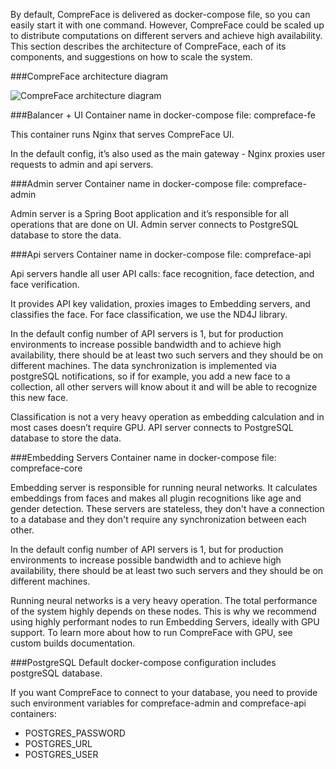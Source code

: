 By default, CompreFace is delivered as docker-compose file, so you can easily start it with one command. However, CompreFace could be scaled up to distribute computations on different servers and achieve high availability.
This section describes the architecture of CompreFace, each of its components, and suggestions on how to scale the system.

###CompreFace architecture diagram

![CompreFace architecture diagram](https://user-images.githubusercontent.com/3736126/107855144-5db83580-6e29-11eb-993a-46cdc0c82812.png)

###Balancer + UI
Container name in docker-compose file: compreface-fe

This container runs Nginx that serves CompreFace UI.

In the default config, it’s also used as the main gateway - Nginx proxies user requests to admin and api servers.

###Admin server
Container name in docker-compose file: compreface-admin

Admin server is a Spring Boot application and it’s responsible for all operations that are done on UI. Admin server connects to PostgreSQL database to store the data.

###Api servers
Container name in docker-compose file: compreface-api

Api servers handle all user API calls: face recognition, face detection, and face verification.

It provides API key validation, proxies images to Embedding servers, and classifies the face. For face classification, we use the ND4J library.

In the default config number of API servers is 1, but for production environments to increase possible bandwidth and to achieve high availability, there should be at least two such servers and they should be on different machines. The data synchronization is implemented via postgreSQL notifications, so if for example, you add a new face to a collection, all other servers will know about it and will be able to recognize this new face.

Classification is not a very heavy operation as embedding calculation and in most cases doesn’t require GPU. API server connects to PostgreSQL database to store the data.

###Embedding Servers
Container name in docker-compose file: compreface-core

Embedding server is responsible for running neural networks. It calculates embeddings from faces and makes all plugin recognitions like age and gender detection. These servers are stateless, they don't have a connection to a database and they don't require any synchronization between each other.

In the default config number of API servers is 1, but for production environments to increase possible bandwidth and to achieve high availability, there should be at least two such servers and they should be on different machines.

Running neural networks is a very heavy operation. The total performance of the system highly depends on these nodes. This is why we recommend using highly performant nodes to run Embedding Servers, ideally with GPU support. To learn more about how to run CompreFace with GPU, see custom builds documentation.

###PostgreSQL
Default docker-compose configuration includes postgreSQL database.

If you want CompreFace to connect to your database, you need to provide such environment variables for compreface-admin and compreface-api containers:
* POSTGRES_PASSWORD
* POSTGRES_URL
* POSTGRES_USER
